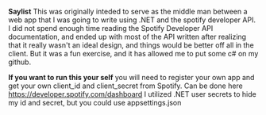 **Saylist**
This was originally inteded to serve as the middle man between a web app that I was going to write using .NET and the spotify developer API.
I did not spend enough time reading the Spotify Developer API documentation, and ended up with most of the API written after realizing that it really wasn't an ideal design,
and things would be better off all in the client. But it was a fun exercise, and it has allowed me to put some c# on my github. 

**If you want to run this your self**
you will need to register your own app and get your own client_id and client_secret from Spotify. Can be done here https://developer.spotify.com/dashboard
I utilized .NET user secrets to hide my id and secret, but you could use appsettings.json
